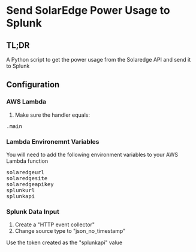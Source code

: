 # Send SolarEdge Power Usage to Splunk

## TL;DR
A Python script to get the power usage from the Solaredge API and send it to Splunk

## Configuration

### AWS Lambda
1. Make sure the handler equals:

<pre>
<thefilenameofthepythonfile>.main
</pre>

### Lambda Environemnt Variables
You will need to add the following environment variables to your AWS Lambda function

<pre>
solaredgeurl
solaredgesite
solaredgeapikey
splunkurl
splunkapi
</pre>

### Splunk Data Input

1. Create a "HTTP event collector"
2. Change source type to "json_no_timestamp"

Use the token created as the "splunkapi" value
